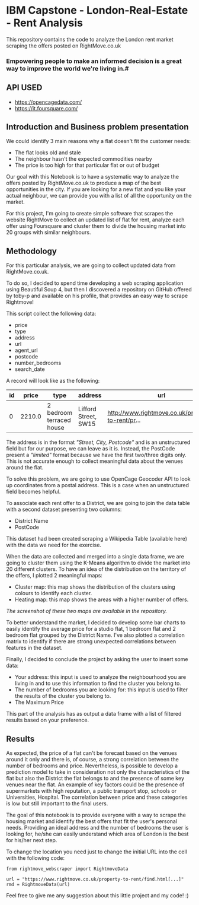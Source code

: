 # IBM Capstone - London-Real-Estate - Rent Analysis

This repository contains the code to analyze the London rent market scraping the offers posted on RightMove.co.uk

### Empowering people to make an informed decision is a great way to improve the world we're living in.#

## API USED  
 - https://opencagedata.com/  
 - https://it.foursquare.com/

## Introduction and Business problem presentation  
  
We could identify 3 main reasons why a flat doesn't fit the customer needs:  
  
 - The flat looks old and stale
 - The neighbour hasn't the expected commodities nearby
 - The price is too high for that particular flat or out of budget  
  
Our goal with this Notebook is to have a systematic way to analyze the offers posted by RightMove.co.uk to produce a map of the best opportunities in the city.
If you are looking for a new flat and you like your actual neighbour, we can provide you with a list of all the opportunity on the market.

For this project, I'm going to create simple software that scrapes the website RightMove to collect an updated list of flat for rent, analyze each offer using Foursquare and cluster them to divide the housing market into 20 groups with similar neighbours.

## Methodology
For this particular analysis, we are going to collect updated data from RightMove.co.uk.

To do so, I decided to spend time developing a web scraping application using Beautiful Soup 4, but then I discovered a repository on GitHub offered by toby-p and available on his profile, that provides an easy way to scrape Rightmove!

This script collect the following data:

 - price
 - type
 - address
 - url
 - agent_url
 - postcode
 - number_bedrooms
 - search_date
 
A record will look like as the following:

| id | price | type | address | url | agent_url | postcode | number_bedrooms | search_date |
| --- | --- | --- | --- | --- | --- | --- | --- | --- |
| 0 | 2210.0 | 2 bedroom terraced house | Lifford Street, SW15 |  http://www.rightmove.co.uk/property-to-rent/pr... | http://www.rightmove.co.uk/estate-agents/agent... | SW15 | 2.0 | 2019-11-30 20:53:29.597998 |

The address is in the format *"Street, City, Postcode"* and is an unstructured field but for our purpose, we can leave as it is. Instead, the PostCode present a *"limited"* format because we have the first two/three digits only. This is not accurate enough to collect meaningful data about the venues around the flat.

To solve this problem, we are going to use OpenCage Geocoder API to look up coordinates from a postal address. This is a case when an unstructured field becomes helpful.

To associate each rent offer to a District, we are going to join the data table with a second dataset presenting two columns:

 - District Name
 - PostCode  

This dataset had been created scraping a Wikipedia Table (available here) with the data we need for the exercise.

When the data are collected and merged into a single data frame, we are going to cluster them using the K-Means algorithm to divide the market into 20 different clusters. To have an idea of the distribution on the territory of the offers, I plotted 2 meaningful maps:

 - Cluster map: this map shows the distribution of the clusters using colours to identify each cluster.
 - Heating map: this map shows the areas with a higher number of offers.  
   
*The screenshot of these two maps are available in the repository.*

To better understand the market, I decided to develop some bar charts to easily identify the average price for a studio flat, 1 bedroom flat and 2 bedroom flat grouped by the District Name. I've also plotted a correlation matrix to identify if there are strong unexpected correlations between features in the dataset.

Finally, I decided to conclude the project by asking the user to insert some data:

 - Your address: this input is used to analyze the neighbourhood you are living in and to use this information to find the cluster you belong to.
 - The number of bedrooms you are looking for: this input is used to filter the results of the cluster you belong to.
 - The Maximum Price

This part of the analysis has as output a data frame with a list of filtered results based on your preference.

## Results
As expected, the price of a flat can't be forecast based on the venues around it only and there is, of course, a strong correlation between the number of bedrooms and price. Nevertheless, is possible to develop a prediction model to take in consideration not only the characteristics of the flat but also the District the flat belongs to and the presence of some key venues near the flat.
An example of key factors could be the presence of supermarkets with high reputation, a public transport stop, schools or Universities, Hospital. The correlation between price and these categories is low but still important to the final users.

The goal of this notebook is to provide everyone with a way to scrape the housing market and identify the best offers that fit the user's personal needs. Providing an ideal address and the number of bedrooms the user is looking for, he/she can easily understand which area of London is the best for his/her next step.


To change the location you need just to change the initial URL into the cell with the following code:

```
from rightmove_webscraper import RightmoveData

url = "https://www.rightmove.co.uk/property-to-rent/find.html[...]"
rmd = RightmoveData(url)
```

Feel free to give me any suggestion about this little project and my code! :)
